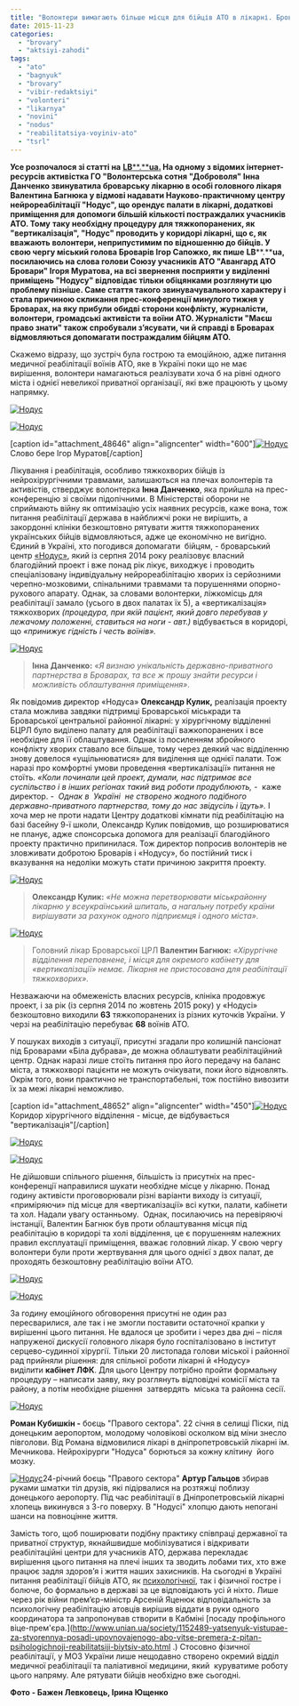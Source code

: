 ```yaml
---
title: "Волонтери вимагають більше місця для бійців АТО в лікарні. Броварські медики: \"Не за рахунок інших хворих\""
date: 2015-11-23
categories: 
  - "brovary"
  - "aktsiyi-zahodi"
tags: 
  - "ato"
  - "bagnyuk"
  - "brovary"
  - "vibir-redaktsiyi"
  - "volonteri"
  - "likarnya"
  - "novini"
  - "nodus"
  - "reabilitatsiya-voyiniv-ato"
  - "tsrl"
---
```


**Усе розпочалося зі статті на** [**LB****.****ua**](http://ukr.lb.ua/news/2015/11/13/320851_likarnya_brovarah_vidmovilasya.html)**[.](http://ukr.lb.ua/news/2015/11/13/320851_likarnya_brovarah_vidmovilasya.html) На одному з відомих інтернет-ресурсів активістка ГО "Волонтерська сотня "Доброволя" Інна Данченко звинуватила броварську лікарню в особі головного лікаря Валентина Багнюка у відмові надавати Науково-практичному центру нейрореабілітації "Нодус", що орендує палати в лікарні, додаткові приміщення для** **допомоги більшій кількості постраждалих учасників АТО. Тому** **таку необхідну процедуру для тяжкопоранених, як "вертикалізація", "Нодус" проводить у коридорі лікарні, що є, як вважають волонтери, неприпустимим по відношенню до бійців. У свою чергу міський голова Броварів Ігор Сапожко, як пише** **LB****.****ua,** **посилаючись на слова голови Союзу учасників АТО "Авангард АТО Бровари" Ігоря Муратова, на всі звернення посприяти у виділенні приміщень "Нодусу" відповідає тільки обіцянками розглянути цю проблему пізніше. Саме стаття такого звинувачувального характеру і стала причиною скликання прес-конференції минулого тижня у Броварах, на яку прибули обидві сторони конфлікту, журналісти, волонтери, громадські активісти та воїни АТО. Журналісти "Маєш право знати" також спробували з’ясувати, чи й справді в Броварах відмовляються допомагати постраждалим бійцям АТО.**

Скажемо відразу, що зустріч була гострою та емоційною, адже питання медичної реабілітації воїнів АТО, яке в Україні поки що не має вирішення, волонтери намагаються реалізувати хоча б на рівні одного міста і однієї невеликої приватної організації, які вже працюють у цьому напрямку.

[![Нодус](https://mpz.brovary.org/wp-content/uploads/2015/11/8742.jpg)](https://mpz.brovary.org/wp-content/uploads/2015/11/8742.jpg)

[![Нодус](https://mpz.brovary.org/wp-content/uploads/2015/11/8718.jpg)](https://mpz.brovary.org/wp-content/uploads/2015/11/8718.jpg)

\[caption id="attachment\_48646" align="aligncenter" width="600"\][![Нодус](https://mpz.brovary.org/wp-content/uploads/2015/11/8683.jpg)](https://mpz.brovary.org/wp-content/uploads/2015/11/8683.jpg) Слово бере Ігор Муратов\[/caption\]

Лікування і реабілітація, особливо тяжкохворих бійців із нейрохірургічними травмами, залишаються на плечах волонтерів та активістів, стверджує волонтерка **Інна Данченко**, яка прийшла на прес-конференцію зі своїми підопічними. В Міністерстві оборони не сприймають війну як оптимізацію усіх наявних ресурсів, каже вона, тож питання реабілітації держава в найближчі роки не вирішить, а закордонні клініки безкоштовно рятувати життя тяжкопоранених українських бійців відмовляються, адже це економічно не вигідно. Єдиний в Україні, хто погодився допомагати  бійцям, - броварський центр [«Нодус»](http://www.facebook.com/nodusua), який із серпня 2014 року реалізовує власний благодійний проект і вже понад рік лікує, виходжує і проводить спеціалізовану індивідуальну нейрореабілітацію хворих із серйозними черепно-мозковими, спінальними травмами та порушеннями опорно-рухового апарату. Однак, за словами волонтерки, ліжкомісць для реабілітації замало (усього в двох палатах їх 5), а «вертикалізація» тяжкохворих _(процедура, при якій пацієнт, який довго перебував у лежачому положенні, ставиться на ноги - авт.)_ відбувається в коридорі, що _«принижує гідність і честь воїнів»._

[![Нодус](https://mpz.brovary.org/wp-content/uploads/2015/11/8696.jpg)](https://mpz.brovary.org/wp-content/uploads/2015/11/8696.jpg)

> **Інна Данченко:** «_Я визнаю унікальність державно-приватного партнерства в Броварах, та все ж прошу знайти ресурси і можливість облаштування приміщення»_.

Як повідомив директор «Нодуса» **Олександр Кулик,** реалізація проекту стала можлива завдяки підтримці Броварської міськради та Броварської центральної районної лікарні: у хірургічному відділенні БЦРЛ було виділено палату для реабілітації важкопоранених і все необхідне для її облаштування. Однак із посиленням збройного конфлікту хворих ставало все більше, тому через деякий час відділенню знову довелося «ущільнюватися» для виділення ще однієї палати. Тож наразі про комфортні умови проведення «вертикалізації» питання не стоїть. _«Коли починали цей проект, думали, нас підтримає все суспільство і в інших регіонах такий вид роботи продублюють,_ \-  каже директор. -  _Однак в  Україні  не створено жодного подібного державно-приватного партнерства, тому до нас звідусіль і їдуть»._ І хоча мер не проти надати Центру додаткові кімнати під реабілітацію на базі басейну 9-ї школи, Олександр Кулик повідомив, що розширюватися не планує, адже спонсорська допомога для реалізації благодійного проекту практично припинилася. Тож директор попросив волонтерів не зловживати добротою Броварів і «Нодусу», бо постійний тиск і вказування на недоліки можуть стати причиною закриття проекту.

[![Нодус](https://mpz.brovary.org/wp-content/uploads/2015/11/8651.jpg)](https://mpz.brovary.org/wp-content/uploads/2015/11/8651.jpg)

> **Олександр Кулик:** _«Не можна перетворювати міськрайонну лікарню у всеукраїнський шпиталь, а нагальну потребу країни вирішувати за рахунок одного підприємця і одного міста»._

[![Нодус](https://mpz.brovary.org/wp-content/uploads/2015/11/8753.jpg)](https://mpz.brovary.org/wp-content/uploads/2015/11/8753.jpg)

> Головний лікар Броварської ЦРЛ **Валентин Багнюк:** _«Хірургічне відділення переповнене, і місця для окремого кабінету для «вертикалізації» немає. Лікарня не пристосована для реабілітації тяжкохворих»._

Незважаючи на обмеженість власних ресурсів, клініка продовжує проект, і за рік (із серпня 2014 по жовтень 2015 року) у «Нодусі» безкоштовно виходили **63** тяжкопоранених із різних куточків України. У черзі на реабілітацію перебуває **68** воїнів АТО.

У пошуках виходів з ситуації, присутні згадали про колишній пансіонат під Броварами «Біла дубрава», де можна облаштувати реабілітаційний центр. Однак наразі лише стоїть питання про його передачу на баланс міста, а тяжкохворі пацієнти не можуть очікувати, поки його відновлять. Окрім того, вони практично не транспортабельні, тож постійно вивозити їх за межі лікарні неможливо.

\[caption id="attachment\_48652" align="aligncenter" width="450"\][![Нодус](https://mpz.brovary.org/wp-content/uploads/2015/11/SAM_3493.jpg)](https://mpz.brovary.org/wp-content/uploads/2015/11/SAM_3493.jpg) Коридор хірургічного відділення - місце, де відбувається "вертикалізація"\[/caption\]

[![Нодус](https://mpz.brovary.org/wp-content/uploads/2015/11/SAM_3517.jpg)](https://mpz.brovary.org/wp-content/uploads/2015/11/SAM_3517.jpg)

[![Нодус](https://mpz.brovary.org/wp-content/uploads/2015/11/8994.jpg)](https://mpz.brovary.org/wp-content/uploads/2015/11/8994.jpg)

Не дійшовши спільного рішення, більшість із присутніх на прес-конференції направилися шукати необхідне місце у лікарню. Понад годину активісти проговорювали різні варіанти виходу із ситуації, «приміряючи» під місце для «вертикалізації» всі кутки, палати, кабінети та хол. Надали увагу останньому.  Однак, посилаючись на перевіряючі інстанції, Валентин Багнюк був проти облаштування місця під реабілітацію в коридорі та холі відділення, це є порушенням належних правил експлуатації приміщення, вважає головний лікар. У свою чергу волонтери були проти жертвування для цього однієї з двох палат, де проходять безкоштовну реабілітацію воїни АТО.

[![Нодус](https://mpz.brovary.org/wp-content/uploads/2015/11/SAM_3505.jpg)](https://mpz.brovary.org/wp-content/uploads/2015/11/SAM_3505.jpg)

[![Нодус](https://mpz.brovary.org/wp-content/uploads/2015/11/SAM_3522.jpg)](https://mpz.brovary.org/wp-content/uploads/2015/11/SAM_3522.jpg)

За годину емоційного обговорення присутні не один раз пересварилися, але так і не змогли поставити остаточної крапки у вирішенні цього питання. Не вдалося це зробити і через два дні – після напруженої дискусії головного лікаря було госпіталізовано в інститут серцево-судинної хірургії. Тільки 20 листопада голови міської і районної рад прийняли рішення: для спільної роботи лікарні й «Нодусу» виділити **кабінет ЛФК**. Для цього Центру потрібно пройти формальну процедуру – написати заяву, яку розглянуть відповідні комісії міста та району, а потім необхідне рішення  затвердять  міська та районна сесії.

[![Нодус](https://mpz.brovary.org/wp-content/uploads/2015/11/SAM_3485.jpg)](https://mpz.brovary.org/wp-content/uploads/2015/11/SAM_3485.jpg)

**Роман Кубишкін -** боєць "Правого сектора". 22 січня в селищі Піски, під донецьким аеропортом, молодому чоловікові осколком від міни знесло півголови. Від Романа відмовилися лікарі в дніпропетровській лікарні ім. Мечникова. Нейрохірурги "Нодуса" борються за кожну клітину  його мозку.

[![Нодус](https://mpz.brovary.org/wp-content/uploads/2015/11/SAM_3499.jpg)](https://mpz.brovary.org/wp-content/uploads/2015/11/SAM_3499.jpg)24-річний боєць "Правого сектора" **Артур Гальцов** збирав руками шматки тіл друзів, які підірвалися на розтяжці поблизу донецького аеропорту. Під час реабілітації в Дніпропетровській лікарні хлопець викинувся з 3-го поверху. В "Нодусі" хлопцю дають непогані шанси на повноцінне життя.

Замість того, щоб поширювати подібну практику співпраці державної та приватної структур, якнайшвидше мобілізуватися і відкривати реабілітаційні центри для учасників АТО, держава перекладає вирішення цього питання на плечі інших та зводить лобами тих, хто вже працює задля здоров’я і життя наших захисників. На сьогодні в Україні питання реабілітації бійців АТО, як [психологічної](https://mpz.brovary.org/brovarchanam-uchasnykam-ato-proponuyut-bezkoshtovnu-reabilitatsiyu-v-sanatoriyah/), так і фізичної гостре і болюче, бо формально в державі за це відповідають усі й ніхто. Лише через рік війни прем’єр-міністр Арсеній Яценюк відповідальність за психологічну реабілітацію атовців вирішив віддати в руки одного координатора та запропонував створити в Кабміні [посаду профільного віце-прем'єра.](http://www.unian.ua/society/1152489-yatsenyuk-vistupae-za-stvorennya-posadi-upovnovajenogo-abo-vitse-premera-z-pitan-psihologichnoji-reabilitatsiji-biytsiv-ato.html .) Стосовно фізичної реабілітації, у МОЗ України лише нещодавно створено окремий відділ медичної реабілітації та паліативної медицини, який  куруватиме роботу цього напряму. Але рятувати бійців необхідно вже сьогодні.

**Фото - Бажен Левковець, Ірина Ющенко**
